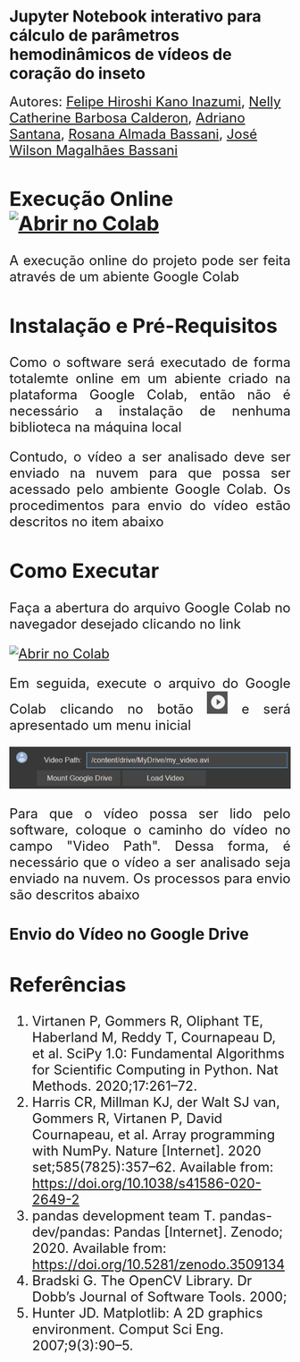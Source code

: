 # Jupyter Notebook interativo para cálculo de parâmetros hemodinâmicos de vídeos de coração do inseto

<font size=5>Autores: [Felipe Hiroshi Kano Inazumi](mailto:f215696@dac.unicamp.br),
[Nelly Catherine Barbosa Calderon](mailto:n160942@dac.unicamp.br), 
[Adriano Santana](mailto:adriano.rsantana@gmail.com),
[Rosana Almada Bassani](mailto:arbassani@unicamp.br), 
[José Wilson Magalhães Bassani](bassani@unicamp.br)

## Execução Online  [![Abrir no Colab](https://colab.research.google.com/assets/colab-badge.svg)](https://colab.research.google.com/github/fehiroshii/JupyterNTB/blob/main/online/google_colab/main_ntb.ipynb)
<p style='text-align: justify;'> A execução online do projeto pode ser feita através de um abiente Google Colab </p>

## Instalação e Pré-Requisitos

<p style='text-align: justify;'> Como o software será executado de forma totalemte online em um abiente criado na plataforma Google Colab, então não é necessário a instalação de nenhuma biblioteca na máquina local</p>

<p style='text-align: justify;'> Contudo, o vídeo a ser analisado deve ser enviado na nuvem para que possa ser acessado pelo ambiente Google Colab. Os procedimentos para envio do vídeo estão descritos no item abaixo</p>

## Como Executar

<p style='text-align: justify;'> Faça a abertura do arquivo Google Colab no navegador desejado clicando no link </p>  

[![Abrir no Colab](https://colab.research.google.com/assets/colab-badge.svg)](https://colab.research.google.com/github/fehiroshii/JupyterNTB/blob/main/online/google_colab/main_ntb.ipynb) 

<p style='text-align: justify;'> Em seguida, execute o arquivo do Google Colab clicando no botão 
<img src="./google_colab/images/run.png"> e será apresentado um menu inicial</p>

![image info](./google_colab/images/colab_menu.png)

<p style='text-align: justify;'>Para que o vídeo possa ser lido pelo software, coloque o caminho do vídeo no campo "Video Path". Dessa forma, é necessário que o vídeo a ser analisado seja enviado na nuvem. Os processos para envio são descritos abaixo</p>

### Envio do Vídeo no Google Drive






  

## Referências

1.	Virtanen P, Gommers R, Oliphant TE, Haberland M, Reddy T, Cournapeau D, et al. SciPy 1.0: Fundamental Algorithms for Scientific Computing in Python. Nat Methods. 2020;17:261–72. 
2.	Harris CR, Millman KJ, der Walt SJ van, Gommers R, Virtanen P, David Cournapeau, et al. Array programming with NumPy. Nature [Internet]. 2020 set;585(7825):357–62. Available from: https://doi.org/10.1038/s41586-020-2649-2
3.	pandas development team T. pandas-dev/pandas: Pandas [Internet]. Zenodo; 2020. Available from: https://doi.org/10.5281/zenodo.3509134
4.	Bradski G. The OpenCV Library. Dr Dobb’s Journal of Software Tools. 2000; 
5.	Hunter JD. Matplotlib: A 2D graphics environment. Comput Sci Eng. 2007;9(3):90–5. 